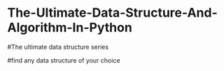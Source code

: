# The-Ultimate-Data-Structure-And-Algorithm-In-Python

#The ultimate data structure series 

#find any data structure of your choice 
